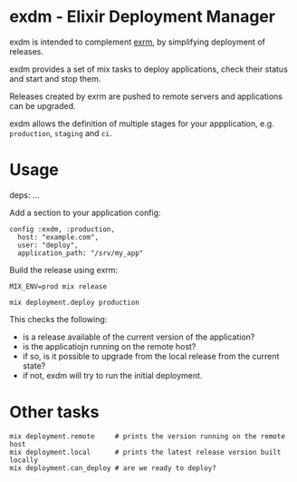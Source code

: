 # exdm - Elixir Deployment Manager

exdm is intended to complement [exrm](https://hexdocs.pm/exrm/extra-getting-started.html),
by simplifying deployment of releases.

exdm provides a set of mix tasks to deploy applications, check their status and
start and stop them.

Releases created by exrm are pushed to remote servers and applications can be upgraded.

exdm allows the definition of multiple stages for your appplication, e.g.
`production`, `staging` and `ci`.

# Usage

deps:
...

Add a section to your application config:
```
config :exdm, :production,
  host: "example.com",
  user: "deploy",
  application_path: "/srv/my_app"
```

Build the release using exrm:

```
MIX_ENV=prod mix release
```

```
mix deployment.deploy production
```

This checks the following:
* is a release available of the current version of the application?
* is the applicatiojn running on the remote host?
* if so, is it possible to upgrade from the local release from the current state?
* if not, exdm will try to run the initial deployment.

# Other tasks

```
mix deployment.remote     # prints the version running on the remote host
mix deployment.local      # prints the latest release version built locally
mix deployment.can_deploy # are we ready to deploy?
```
